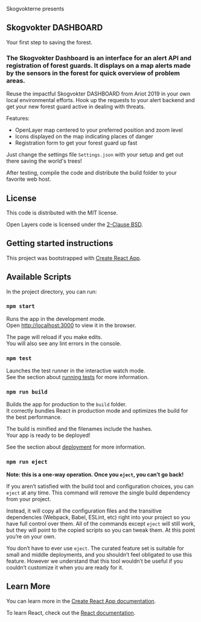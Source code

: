 Skogvokterne presents

## Skogvokter DASHBOARD

Your first step to saving the forest.

### The Skogvokter Dashboard is an interface for an alert API and registration of forest guards. It displays on a map alerts made by the sensors in the forest for quick overview of problem areas.

Reuse the impactful Skogvokter DASHBOARD from Ariot 2019 in your own local environmental efforts. Hook up the requests to your alert backend and get your new forest guard active in dealing with threats.

Features:
* OpenLayer map centered to your preferred position and zoom level
* Icons displayed on the map indicating places of danger
* Registration form to get your forest guard up fast

Just change the settings file `Settings.json` with your setup and get out there saving the world's trees!

After testing, compile the code and distribute the build folder to your favorite web host.

## License

This code is distributed with the MIT license.

Open Layers code is licensed under the [2-Clause BSD]("https://tldrlegal.com/license/bsd-2-clause-license-(freebsd)").

## Getting started instructions

This project was bootstrapped with [Create React App](https://github.com/facebook/create-react-app).

## Available Scripts

In the project directory, you can run:

### `npm start`

Runs the app in the development mode.<br>
Open [http://localhost:3000](http://localhost:3000) to view it in the browser.

The page will reload if you make edits.<br>
You will also see any lint errors in the console.

### `npm test`

Launches the test runner in the interactive watch mode.<br>
See the section about [running tests](https://facebook.github.io/create-react-app/docs/running-tests) for more information.

### `npm run build`

Builds the app for production to the `build` folder.<br>
It correctly bundles React in production mode and optimizes the build for the best performance.

The build is minified and the filenames include the hashes.<br>
Your app is ready to be deployed!

See the section about [deployment](https://facebook.github.io/create-react-app/docs/deployment) for more information.

### `npm run eject`

**Note: this is a one-way operation. Once you `eject`, you can’t go back!**

If you aren’t satisfied with the build tool and configuration choices, you can `eject` at any time. This command will remove the single build dependency from your project.

Instead, it will copy all the configuration files and the transitive dependencies (Webpack, Babel, ESLint, etc) right into your project so you have full control over them. All of the commands except `eject` will still work, but they will point to the copied scripts so you can tweak them. At this point you’re on your own.

You don’t have to ever use `eject`. The curated feature set is suitable for small and middle deployments, and you shouldn’t feel obligated to use this feature. However we understand that this tool wouldn’t be useful if you couldn’t customize it when you are ready for it.

## Learn More

You can learn more in the [Create React App documentation](https://facebook.github.io/create-react-app/docs/getting-started).

To learn React, check out the [React documentation](https://reactjs.org/).
